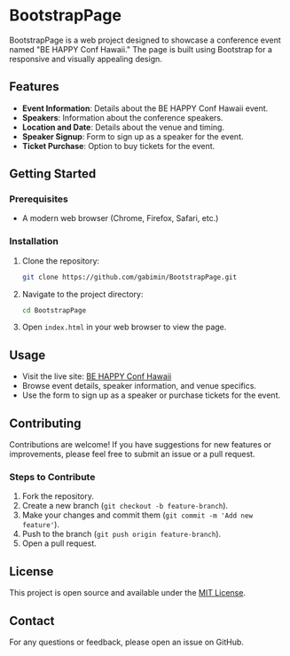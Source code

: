 # BootstrapPage

BootstrapPage is a web project designed to showcase a conference event named "BE HAPPY Conf Hawaii." The page is built using Bootstrap for a responsive and visually appealing design.

## Features

- **Event Information**: Details about the BE HAPPY Conf Hawaii event.
- **Speakers**: Information about the conference speakers.
- **Location and Date**: Details about the venue and timing.
- **Speaker Signup**: Form to sign up as a speaker for the event.
- **Ticket Purchase**: Option to buy tickets for the event.

## Getting Started

### Prerequisites

- A modern web browser (Chrome, Firefox, Safari, etc.)

### Installation

1. Clone the repository:
   ```sh
   git clone https://github.com/gabimin/BootstrapPage.git
   ```
2. Navigate to the project directory:
   ```sh
   cd BootstrapPage
   ```
3. Open `index.html` in your web browser to view the page.

## Usage

- Visit the live site: [BE HAPPY Conf Hawaii](https://gabimin.github.io/BootstrapPage/#)
- Browse event details, speaker information, and venue specifics.
- Use the form to sign up as a speaker or purchase tickets for the event.

## Contributing

Contributions are welcome! If you have suggestions for new features or improvements, please feel free to submit an issue or a pull request.

### Steps to Contribute

1. Fork the repository.
2. Create a new branch (`git checkout -b feature-branch`).
3. Make your changes and commit them (`git commit -m 'Add new feature'`).
4. Push to the branch (`git push origin feature-branch`).
5. Open a pull request.

## License

This project is open source and available under the [MIT License](LICENSE).

## Contact

For any questions or feedback, please open an issue on GitHub.

